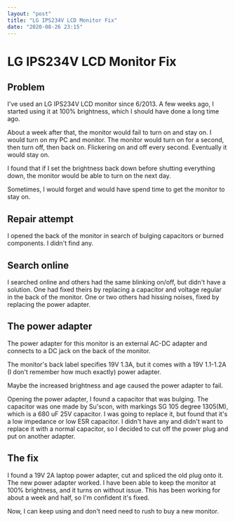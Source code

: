 ```yaml
---
layout: "post"
title: "LG IPS234V LCD Monitor Fix"
date: "2020-08-26 23:15"
---
```

# LG IPS234V LCD Monitor Fix

## Problem
I've used an LG IPS234V LCD monitor since 6/2013.  A few weeks ago, I started using
it at 100% brightness, which I should have done a long time ago.

About a week after that, the monitor would fail to turn on and stay on.  I would
turn on my PC and monitor.  The monitor would turn on for a second, then turn off,
then back on.  Flickering on and off every second.  Eventually it would stay on.

I found that if I set the brightness back down before shutting everything down,
the monitor would be able to turn on the next day.

Sometimes, I would forget and would have spend time to get the monitor to stay on.

## Repair attempt
I opened the back of the monitor in search of bulging capacitors or burned components.
I didn't find any.

## Search online
I searched online and others had the same blinking on/off, but didn't have a solution.
One had fixed theirs by replacing a capacitor and voltage regular in the back of the monitor.
One or two others had hissing noises, fixed by replacing the power adapter.

## The power adapter
The power adapter for this monitor is an external AC-DC adapter and connects to a DC jack
on the back of the monitor.

The monitor's back label specifies 19V 1.3A, but it comes with a 19V 1.1-1.2A (I don't remember
how much exactly) power adapter.

Maybe the increased brightness and age caused the power adapter to fail.

Opening the power adapter, I found a capacitor that was bulging.  The capacitor was one made by
Su'scon, with markings SG 105 degree 1305(M), which is a 680 uF 25V capacitor.
I was going to replace it, but found that it's a low impedance or low ESR capacitor.  I didn't
have any and didn't want to replace it with a normal capacitor, so I decided to cut off the
power plug and put on another adapter.

## The fix
I found a 19V 2A laptop power adapter, cut and spliced the old plug onto it.  The new power adapter
worked.  I have been able to keep the monitor at 100% brightness, and it turns on without
issue.  This has been working for about a week and half, so I'm confident it's fixed.

Now, I can keep using and don't need need to rush to buy a new monitor.


